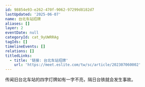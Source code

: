 ```yaml
---
id: 98854e93-e262-470f-9062-97299d8182d7
lastUpdated: '2025-06-07'
name: 台北车站招牌
aliases: []
layer: 2
eventDate: null
categoryId: cat_9yUWRRAg
tagIds: []
timelineEvents: []
relations: []
titledLinks:
  - title: '链接: 台北车站招牌'
    url: 'https://meet.eslite.com/tw/sc/article/202307060002'
---
```

传闻旧台北车站的四字灯牌如有一字不亮，隔日台铁就会发生事故。
